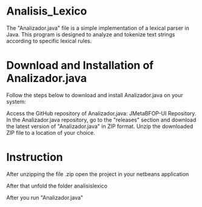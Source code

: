# Analisis_Lexico
The "Analizador.java" file is a simple implementation of a lexical parser in Java. This program is designed to analyze and tokenize text strings according to specific lexical rules.

# Download and Installation of Analizador.java
Follow the steps below to download and install Analizador.java on your system:

Access the GitHub repository of Analizador.java: JMetaBFOP-UI Repository.
In the Analizador.java repository, go to the "releases" section and download the latest version of "Analizador.java" in ZIP format.
Unzip the downloaded ZIP file to a location of your choice.

# Instruction

After unzipping the file .zip open the project in your netbeans application

After that unfold the folder analisislexico

After you run "Analizador.java"
